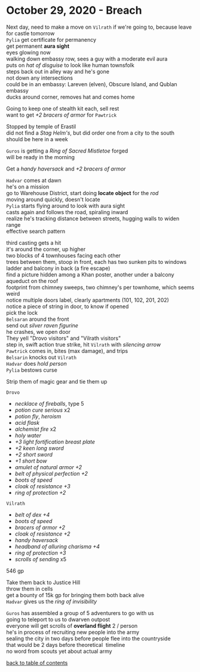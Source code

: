 # October 29, 2020 - Breach

Next day, need to make a move on `Vilrath` if we're going to, because leave for castle tomorrow  
`Pylia` get certificate for permanency  
get permanent **aura sight**  
eyes glowing now  
walking down embassy row, sees a guy with a moderate evil aura  
puts on _hat of disguise_ to look like human townsfolk  
steps back out in alley way and he's gone  
not down any intersections  
could be in an embassy: Lareven (elven), Obscure Island, and Qublan embassy  
ducks around corner, removes hat and comes home  

Going to keep one of stealth kit each, sell rest  
want to get _+2 bracers of armor_ for `Pawtrick`  

Stopped by temple of Erastil  
did not find a _Stag Helm's_, but did order one from a city to the south  
should be here in a week  

`Guros` is getting a _Ring of Sacred Mistletoe_ forged  
will be ready in the morning  

Get a _handy haversack_ and _+2 bracers of armor_  

`Hadvar` comes at dawn  
he's on a mission  
go to Warehouse District, start doing **locate object** for the _rod_  
moving around quickly, doesn't locate  
`Pylia` starts flying around to look with aura sight  
casts again and follows the road, spiraling inward  
realize he's tracking distance between streets, hugging walls to widen range  
effective search pattern  

third casting gets a hit  
it's around the corner, up higher  
two blocks of 4 townhouses facing each other  
trees between them, stoop in front, each has two sunken pits to windows  
ladder and balcony in back (a fire escape)  
find a picture hidden among a Khan poster, another under a balcony  
aqueduct on the roof  
footprint from chimney sweeps, two chimney's per townhome, which seems weird  
notice multiple doors label, clearly apartments (101, 102, 201, 202)  
notice a piece of string in door, to know if opened  
pick the lock  
`Belsaran` around the front  
send out _silver raven figurine_  
he crashes, we open door  
They yell "Drovo visitors" and "Vilrath visitors"  
step in, swift action true strike, hit `Vilrath` with _silencing arrow_  
`Pawtrick` comes in, bites (max damage), and trips  
`Belsarin` knocks out `Vilrath`  
`Hadvar` does *hold person*  
`Pylia` bestows curse  

Strip them of magic gear and tie them up  

`Drovo`  
- _necklace of fireballs_, type 5  
- _potion cure serious_ x2  
- _potion fly_, _heroism_  
- _acid flask_  
- _alchemist fire_ x2  
- _holy water_  
- _+3 light fortification breast plate_  
- _+2 keen long sword_  
- _+2 short sword_  
- _+1 short bow_  
- _amulet of natural armor +2_  
- _belt of physical perfection +2_  
- _boots of speed_  
- _cloak of resistance +3_  
- _ring of protection +2_  

`Vilrath`  
- _belt of dex +4_  
- _boots of speed_  
- _bracers of armor +2_  
- _cloak of resistance +2_  
- _handy haversack_  
- _headband of alluring charisma +4_  
- _ring of protection +3_  
- _scrolls of sending_ x5  

546 gp

Take them back to Justice Hill  
throw them in cells  
get a bounty of 15k gp for bringing them both back alive  
`Hadvar` gives us the _ring of invisibility_  

`Guros` has assembled a group of 5 adventurers to go with us  
going to teleport to us to dwarven outpost  
everyone will get scrolls of **overland flight** 2 / person  
he's in process of recruiting new people into the army  
sealing the city in two days before people flee into the countryside  
that would be 2 days before theoretical  timeline  
no word from scouts yet about actual army  

[back to table of contents](/sessions/TOC.md)
